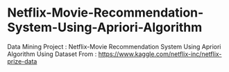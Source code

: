 # Netflix-Movie-Recommendation-System-Using-Apriori-Algorithm
Data Mining Project : Netflix-Movie Recommendation System Using Apriori Algorithm
Using Dataset From : https://www.kaggle.com/netflix-inc/netflix-prize-data
